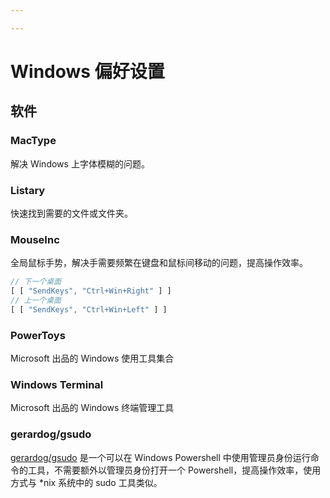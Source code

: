 ```yaml
---

---
```

# Windows 偏好设置

## 软件

### MacType

解决 Windows 上字体模糊的问题。

### Listary

快速找到需要的文件或文件夹。

### MouseInc

全局鼠标手势，解决手需要频繁在键盘和鼠标间移动的问题，提高操作效率。

```javascript
// 下一个桌面
[ [ "SendKeys", "Ctrl+Win+Right" ] ]
// 上一个桌面
[ [ "SendKeys", "Ctrl+Win+Left" ] ]
```

### PowerToys

Microsoft 出品的 Windows 使用工具集合

### Windows Terminal

Microsoft 出品的 Windows 终端管理工具

### gerardog/gsudo

[gerardog/gsudo](https://github.com/gerardog/gsudo) 是一个可以在 Windows Powershell 中使用管理员身份运行命令的工具，不需要额外以管理员身份打开一个 Powershell，提高操作效率，使用方式与 *nix 系统中的 sudo 工具类似。